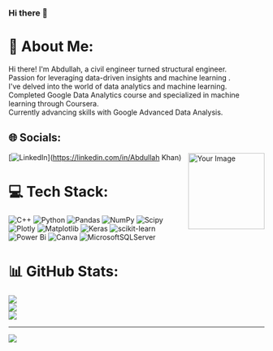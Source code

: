 ### Hi there 👋
# 💫 About Me:
Hi there! I'm Abdullah, a civil engineer turned structural engineer.<br>Passion for leveraging data-driven insights and machine learning .<br>I've delved into the world of data analytics and machine learning.<br>Completed Google Data Analytics course and specialized in machine learning through Coursera.<br>Currently advancing skills with Google Advanced Data Analysis.<br>


## 🌐 Socials:
[![LinkedIn](https://img.shields.io/badge/LinkedIn-%230077B5.svg?logo=linkedin&logoColor=white)](https://linkedin.com/in/Abdullah Khan) 
<img src="![image](https://github.com/Abdullah3132000/Abdullah3132000/assets/147644986/d63f10b4-1896-4f90-ab71-f7969c6c877c)
" alt="Your Image" width="150" align="right">


# 💻 Tech Stack:
![C++](https://img.shields.io/badge/c++-%2300599C.svg?style=for-the-badge&logo=c%2B%2B&logoColor=white) ![Python](https://img.shields.io/badge/python-3670A0?style=for-the-badge&logo=python&logoColor=ffdd54) ![Pandas](https://img.shields.io/badge/pandas-%23150458.svg?style=for-the-badge&logo=pandas&logoColor=white) ![NumPy](https://img.shields.io/badge/numpy-%23013243.svg?style=for-the-badge&logo=numpy&logoColor=white) ![Scipy](https://img.shields.io/badge/SciPy-%230C55A5.svg?style=for-the-badge&logo=scipy&logoColor=%white) ![Plotly](https://img.shields.io/badge/Plotly-%233F4F75.svg?style=for-the-badge&logo=plotly&logoColor=white) ![Matplotlib](https://img.shields.io/badge/Matplotlib-%23ffffff.svg?style=for-the-badge&logo=Matplotlib&logoColor=black) ![Keras](https://img.shields.io/badge/Keras-%23D00000.svg?style=for-the-badge&logo=Keras&logoColor=white) ![scikit-learn](https://img.shields.io/badge/scikit--learn-%23F7931E.svg?style=for-the-badge&logo=scikit-learn&logoColor=white) ![Power Bi](https://img.shields.io/badge/power_bi-F2C811?style=for-the-badge&logo=powerbi&logoColor=black) ![Canva](https://img.shields.io/badge/Canva-%2300C4CC.svg?style=for-the-badge&logo=Canva&logoColor=white) ![MicrosoftSQLServer](https://img.shields.io/badge/Microsoft%20SQL%20Server-CC2927?style=for-the-badge&logo=microsoft%20sql%20server&logoColor=white)
# 📊 GitHub Stats:
![](https://github-readme-stats.vercel.app/api?username=Abdullah3132000&theme=dark&hide_border=false&include_all_commits=false&count_private=false)<br/>
![](https://github-readme-streak-stats.herokuapp.com/?user=Abdullah3132000&theme=dark&hide_border=false)<br/>
![](https://github-readme-stats.vercel.app/api/top-langs/?username=Abdullah3132000&theme=dark&hide_border=false&include_all_commits=false&count_private=false&layout=compact)

---
[![](https://visitcount.itsvg.in/api?id=Abdullah3132000&icon=0&color=0)](https://visitcount.itsvg.in)

<!-- Proudly created with GPRM ( https://gprm.itsvg.in ) -->
